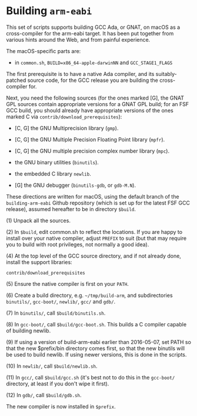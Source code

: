 # Building `arm-eabi` #

This set of scripts supports building GCC Ada, or GNAT, on macOS as a cross-compiler for the arm-eabi target. It has been put together from various hints around the Web, and from painful experience.

The macOS-specific parts are:

* in `common.sh`, `BUILD=x86_64-apple-darwinNN` and `GCC_STAGE1_FLAGS`

The first prerequisite is to have a native Ada compiler, and its suitably-patched source code, for the GCC release you are building the cross-compiler for.

Next, you need the following sources (for the ones marked [G], the GNAT GPL sources contain appropriate versions for a GNAT GPL build; for an FSF GCC build, you should already have appropriate versions of the ones marked C via `contrib/download_prerequisites`):

* [C, G] the GNU Multiprecision library (`gmp`).

* [C, G] the GNU Multiple Precision Floating Point library (`mpfr`).

* [C, G] the GNU multiple precision complex number library (`mpc`).

* the GNU binary utilities (`binutils`).

* the embedded C library `newlib`.

* [G] the GNU debugger (`binutils-gdb`, or `gdb-M.N`).

These directions are written for macOS, using the default branch of the `building-arm-eabi` Github repository (which is set up for the latest FSF GCC release), assumed hereafter to be in directory `$build`.

(1) Unpack all the sources.

(2) In `$build`, edit common.sh to reflect the locations. If you are happy to install over your native compiler, adjust `PREFIX` to suit (but that may require you to build with root privileges, not normally a good idea).

(4) At the top level of the GCC source directory, and if not already done, install the support libraries:

    contrib/download_prerequisites

(5) Ensure the native compiler is first on your `PATH`.

(6) Create a build directory, e.g. `~/tmp/build-arm`, and subdirectories `binutils/`, `gcc-boot/`, `newlib/`, `gcc/` and `gdb/`.

(7) In `binutils/`, call `$build/binutils.sh`.

(8) In `gcc-boot/`, call `$build/gcc-boot.sh`. This builds a C compiler capable of building newlib.

(9) If using a version of build-arm-eabi earlier than 2016-05-07, set PATH so that the new $prefix/bin directory comes first, so that the new binutils will be used to build newlib. If using newer versions, this is done in the scripts.

(10) In `newlib/`, call `$build/newlib.sh`.

(11) In `gcc/`, call `$build/gcc.sh` (it's best not to do this in the `gcc-boot/` directory, at least if you don't wipe it first).

(12) In `gdb/`, call `$build/gdb.sh`.

The new compiler is now installed in `$prefix`.
